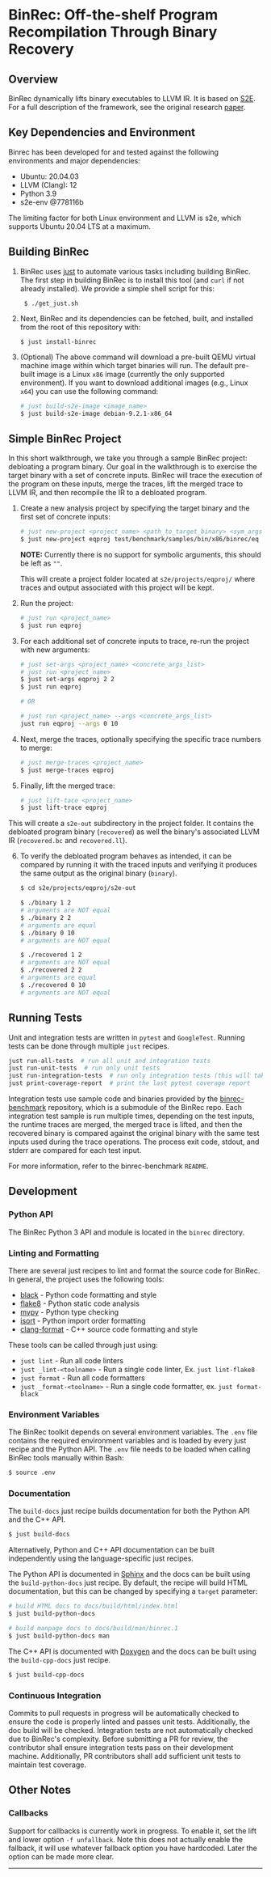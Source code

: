 BinRec: Off-the-shelf Program Recompilation Through Binary Recovery
===================================================================

Overview
--------

BinRec dynamically lifts binary executables to LLVM IR. It is based on
[S2E](http://s2e.systems/docs/). For a full description of the framework, see the original research [paper](https://dl.acm.org/doi/10.1145/3342195.3387550).


Key Dependencies and Environment
--------------------------------

Binrec has been developed for and tested against the following environments and major dependencies:

- Ubuntu: 20.04.03
- LLVM (Clang): 12
- Python 3.9
- s2e-env @778116b

The limiting factor for both Linux environment and LLVM is s2e, which supports Ubuntu 20.04 LTS at a maximum.

Building BinRec
---------------
1. BinRec uses [just](https://github.com/casey/just#installation) to automate various tasks including building BinRec. The first step in building BinRec is to install this tool (and `curl` if not already installed). We provide a simple shell script for this:

        $ ./get_just.sh

2. Next, BinRec and its dependencies can be fetched, built, and installed from the root of this repository with:

       $ just install-binrec

3. (Optional) The above command will download a pre-built QEMU virtual machine image within which target binaries will run. The default pre-built image is a Linux `x86` image (currently the only supported environment). If you want to download additional images (e.g., Linux `x64`) you can use the following command:

   ```bash
   # just build-s2e-image <image_name>
   $ just build-s2e-image debian-9.2.1-x86_64
   ```


Simple BinRec Project
----------------------------------------

In this short walkthrough, we take you through a sample BinRec project: debloating a program binary. Our goal in the walkthrough is to exercise the target binary with a set of concrete inputs. BinRec will trace the execution of the program on these inputs,
merge the traces, lift the merged trace to LLVM IR, and then recompile the IR to a debloated program. 

1. Create a new analysis project by specifying the target binary and the first set of concrete inputs: 

   ```bash
   # just new-project <project_name> <path_to_target_binary> <sym_args> <concrete_args_list>
   $ just new-project eqproj test/benchmark/samples/bin/x86/binrec/eq "" 1 2
   ```
   
   **NOTE:** Currently there is no support for symbolic arguments, this should be left as `""`.
 
   This will create a project folder located at `s2e/projects/eqproj/` where traces and output associated with this project will be kept.

2. Run the project:

   ```bash  
   # just run <project_name>
   $ just run eqproj
   ```

3. For each additional set of concrete inputs to trace, re-run the project with new arguments:

   ```bash
   # just set-args <project_name> <concrete_args_list>
   # just run <project_name>
   $ just set-args eqproj 2 2
   $ just run eqproj
   
   # OR 

   # just run <project_name> --args <concrete_args_list>
   just run eqproj --args 0 10
   ```

4. Next, merge the traces, optionally specifying the specific trace numbers to merge:

   ```bash 
   # just merge-traces <project_name>
   $ just merge-traces eqproj
   ```


5. Finally, lift the merged trace:

   ```bash
   # just lift-tace <project_name>
   $ just lift-trace eqproj
   ```

This will create a `s2e-out` subdirectory in the project folder. It contains the debloated program binary (`recovered`) as well the binary's associated LLVM IR (`recovered.bc` and `recovered.ll`).

6. To verify the debloated program behaves as intended, it can be compared by running it with the traced inputs and verifying it produces the same output as the original binary (`binary`).

   ```bash
   $ cd s2e/projects/eqproj/s2e-out

   $ ./binary 1 2
   # arguments are NOT equal
   $ ./binary 2 2
   # arguments are equal
   $ ./binary 0 10
   # arguments are NOT equal

   $ ./recovered 1 2 
   # arguments are NOT equal 
   $ ./recovered 2 2
   # arguments are equal
   $ ./recovered 0 10
   # arguments are NOT equal
   ```

Running Tests
-------------

Unit and integration tests are written in `pytest` and `GoogleTest`. Running tests can be done through multiple `just` recipes.

   ```bash
   just run-all-tests  # run all unit and integration tests
   just run-unit-tests  # run only unit tests
   just run-integration-tests  # run only integration tests (this will take several minutes)
   just print-coverage-report  # print the last pytest coverage report
   ```

Integration tests use sample code and binaries provided by the
[binrec-benchmark](https://github.com/trailofbits/binrec-benchmark) repository, which is a submodule of the BinRec repo.
Each integration test sample is run multiple times, depending on the test inputs, the runtime traces are merged, the
merged trace is lifted, and then the recovered binary is compared against the original binary with the same test inputs
used during the trace operations. The process exit code, stdout, and stderr are compared for each test input.

For more information, refer to the binrec-benchmark `README`.

Development
-----------

### Python API

The BinRec Python 3 API and module is located in the `binrec` directory.

### Linting and Formatting

There are several just recipes to lint and format the  source code for BinRec. In general, the
project uses the following tools:

- [black](https://github.com/psf/black) - Python code formatting and style
- [flake8](https://flake8.pycqa.org/en/latest/) - Python static code analysis
- [mypy](https://github.com/python/mypy) - Python type checking
- [isort](https://github.com/PyCQA/isort) - Python import order formatting
- [clang-format](https://clang.llvm.org/docs/ClangFormat.html) - C++ source code formatting and style

These tools can be called through just using:

- `just lint` - Run all code linters
- `just _lint-<toolname>` - Run a single code linter, Ex. `just lint-flake8`
- `just format` - Run all code formatters
- `just _format-<toolname>` - Run a single code formatter, ex. `just format-black`

### Environment Variables

The BinRec toolkit depends on several environment variables. The `.env` file contains the required environment variables and is loaded by every just recipe and the Python API. The `.env` file needs to be loaded when calling BinRec tools manually within Bash:

   ```bash
   $ source .env
   ```


### Documentation

The `build-docs` just recipe builds documentation for both the Python API and the C++ API.

   ```bash
   $ just build-docs
   ```

Alternatively, Python and C++ API documentation can be built independently using the language-specific just recipes.

The Python API is documented in [Sphinx](https://www.sphinx-doc.org/en/master/) and the docs can be built using the `build-python-docs` just recipe. By default, the recipe will build HTML documentation, but this can be changed by specifying a `target` parameter:

   ```bash
   # build HTML docs to docs/build/html/index.html
   $ just build-python-docs

   # build manpage docs to docs/build/man/binrec.1
   $ just build-python-docs man
   ```

The C++ API is documented with [Doxygen](https://www.doxygen.nl/index.html) and the docs can be built using the `build-cpp-docs` just recipe.

   ```bash
   $ just build-cpp-docs
   ```

### Continuous Integration
Commits to pull requests in progress will be automatically checked to ensure the code is properly linted and passes unit tests. Additionally, the doc build will be checked. Integration tests are not automatically checked due to BinRec's complexity. Before submitting a PR for review, the contributor shall ensure integration tests pass on their development machine. Additionally, PR contributors shall add sufficient unit tests to maintain test coverage.

Other Notes
-----------

### Callbacks

Support for callbacks is currently work in progress. To enable it, set the lift and lower option `-f unfallback`. Note
this does not actually enable the fallback, it will use whatever fallback option you have hardcoded. Later the option
can be made more clear.

--------
